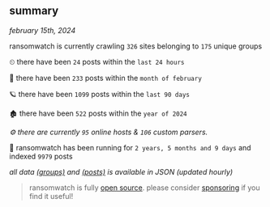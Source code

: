 
## summary
_february 15th, 2024_

ransomwatch is currently crawling `326` sites belonging to `175` unique groups

⏲ there have been `24` posts within the `last 24 hours`

🦈 there have been `233` posts within the `month of february`

🪐 there have been `1099` posts within the `last 90 days`

🏚 there have been `522` posts within the `year of 2024`

_⚙️ there are currently `95` online hosts & `106` custom parsers._

🦕 ransomwatch has been running for `2 years, 5 months and 9 days` and indexed `9979` posts

_all data  [(groups)](http://ransomwhat.telemetry.ltd/groups) and [(posts)](http://ransomwhat.telemetry.ltd/posts) is available in JSON (updated hourly)_

> ransomwatch is fully [open source](https://github.com/joshhighet/ransomwatch#ransomwatch--). please consider [sponsoring](https://github.com/sponsors/joshhighet) if you find it useful!
